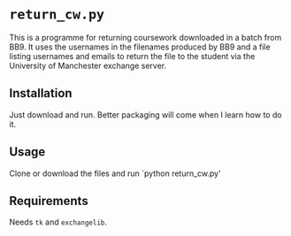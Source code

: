# `return_cw.py` 

This is a programme for returning coursework downloaded in a batch from BB9. It uses the usernames in the filenames produced by BB9 and a file listing usernames and emails to return the file to the student via the University of Manchester exchange server.

## Installation
Just download and run. Better packaging will come when I learn how to do it.

## Usage
Clone or download the files and run `python return_cw.py'

## Requirements

Needs `tk` and `exchangelib`. 


 
